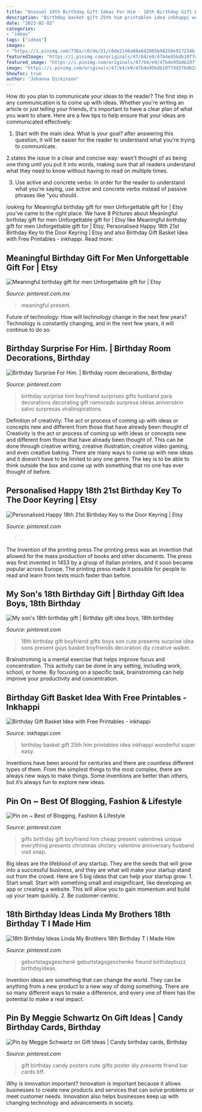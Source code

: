 ```yaml
---
title: "Unusual 18th Birthday Gift Ideas For Him - 18th Birthday Gift Boyfriend Gifts Boys Son Cute Presents Surprise Idea Sons Present Guys Basket Boyfriends Decoration Diy Creative Walker"
description: "Birthday basket gift 25th him printables idea inkhappi wonderful super easy"
date: "2023-02-02"
categories:
- "ideas"
tags: ["ideas"]
images:
- "https://i.pinimg.com/736x/c0/de/21/c0de2146a08a642605b98250e917234b--birthday-ideas-for-him-surprise-birthday-surprises-for-him.jpg"
featuredImage: "https://i.pinimg.com/originals/47/b4/e9/47b4e95bdb1077d45fbd62aa7346489d.jpg"
featured_image: "https://i.pinimg.com/originals/47/b4/e9/47b4e95bdb1077d45fbd62aa7346489d.jpg"
image: "https://i.pinimg.com/originals/47/b4/e9/47b4e95bdb1077d45fbd62aa7346489d.jpg"
ShowToc: true
author: "Johanna Dickinson"
---
```



How do you plan to communicate your ideas to the reader?
The first step in any communication is to come up with ideas. Whether you're writing an article or just telling your friends, it's important to have a clear plan of what you want to share. Here are a few tips to help ensure that your ideas are communicated effectively:
1. Start with the main idea: What is your goal? after answering this question, it will be easier for the reader to understand what you're trying to communicate.

2.states the issue in a clear and concise way: wasn't thought of as being one thing until you put it into words, making sure that all readers understand what they need to know without having to read on multiple times.

3. Use active and concrete verbs: In order for the reader to understand what you're saying, use active and concrete verbs instead of passive phrases like "you should.

	

		
looking for Meaningful birthday gift for men Unforgettable gift for | Etsy you've came to the right place. We have 8 Pictures about Meaningful birthday gift for men Unforgettable gift for | Etsy like Meaningful birthday gift for men Unforgettable gift for | Etsy, Personalised Happy 18th 21st Birthday Key to the Door Keyring | Etsy and also Birthday Gift Basket Idea with Free Printables - inkhappi. Read more:
		
    
## Meaningful Birthday Gift For Men Unforgettable Gift For | Etsy

<img loading=lazy src="https://i.pinimg.com/736x/1c/99/5a/1c995ae24e7dc65a123f8c4ddd8ab776.jpg" onerror="this.onerror=null;this.src='https://tse1.mm.bing.net/th?id=OIP.DzXE8QLsbnkU6U8KMVGUZAHaJ3&amp;pid=15.1';" alt="Meaningful birthday gift for men Unforgettable gift for | Etsy">

_Source: pinterest.com.mx_

>meaningful present. 

	

Future of technology: How will technology change in the next few years?
Technology is constantly changing, and in the next few years, it will continue to do so.

    
## Birthday Surprise For Him. | Birthday Room Decorations, Birthday

<img loading=lazy src="https://i.pinimg.com/736x/c0/de/21/c0de2146a08a642605b98250e917234b--birthday-ideas-for-him-surprise-birthday-surprises-for-him.jpg" onerror="this.onerror=null;this.src='https://tse3.mm.bing.net/th?id=OIP.2roixdb5lNpzdRSfFrBsmgHaKR&amp;pid=15.1';" alt="Birthday Surprise For Him. | Birthday room decorations, Birthday">

_Source: pinterest.com_

>birthday surprise him boyfriend surprises gifts husband para decorations decorating gift namorado surpresa ideias aniversário salvo surpresas viralinspirations. 

	

Definition of creativity: The act or process of coming up with ideas or concepts new and different from those that have already been thought of
Creativity is the act or process of coming up with ideas or concepts new and different from those that have already been thought of. This can be done through creative writing, creative illustration, creative video gaming, and even creative baking. There are many ways to come up with new ideas and it doesn’t have to be limited to any one genre. The key is to be able to think outside the box and come up with something that no one has ever thought of before.

    
## Personalised Happy 18th 21st Birthday Key To The Door Keyring | Etsy

<img loading=lazy src="https://i.pinimg.com/736x/65/e2/5a/65e25a872dab27d9d28334965f14ba95.jpg" onerror="this.onerror=null;this.src='https://tse4.mm.bing.net/th?id=OIP.Ke3KtgV3aWHUCofMO2l0LAHaFF&amp;pid=15.1';" alt="Personalised Happy 18th 21st Birthday Key to the Door Keyring | Etsy">

_Source: pinterest.com_

>. 

	

The Invention of the printing press
The printing press was an invention that allowed for the mass production of books and other documents. The press was first invented in 1453 by a group of Italian printers, and it soon became popular across Europe. The printing press made it possible for people to read and learn from texts much faster than before.

    
## My Son&#039;s 18th Birthday Gift | Birthday Gift Idea Boys, 18th Birthday

<img loading=lazy src="https://i.pinimg.com/originals/47/b4/e9/47b4e95bdb1077d45fbd62aa7346489d.jpg" onerror="this.onerror=null;this.src='https://tse4.mm.bing.net/th?id=OIP.E9O1tHaKlt5P1iwWZ4wy1AHaQ6&amp;pid=15.1';" alt="My son&#039;s 18th birthday gift | Birthday gift idea boys, 18th birthday">

_Source: pinterest.com_

>18th birthday gift boyfriend gifts boys son cute presents surprise idea sons present guys basket boyfriends decoration diy creative walker. 

	

Brainstroming is a mental exercise that helps improve focus and concentration. This activity can be done in any setting, including work, school, or home. By focusing on a specific task, brainstroming can help improve your productivity and concentration.

    
## Birthday Gift Basket Idea With Free Printables - Inkhappi

<img loading=lazy src="https://inkhappi.com/wp-content/uploads/2015/02/BIRTHDAY-GIFT-BASKET4.jpg" onerror="this.onerror=null;this.src='https://tse3.mm.bing.net/th?id=OIP.ECz46LAozsbuW7qn9ZOyfwHaLQ&amp;pid=15.1';" alt="Birthday Gift Basket Idea with Free Printables - inkhappi">

_Source: inkhappi.com_

>birthday basket gift 25th him printables idea inkhappi wonderful super easy. 

	

Inventions have been around for centuries and there are countless different types of them. From the simplest things to the most complex, there are always new ways to make things. Some inventions are better than others, but it’s always fun to explore new ideas.

    
## Pin On ~ Best Of Blogging, Fashion &amp; Lifestyle

<img loading=lazy src="https://i.pinimg.com/736x/52/d7/12/52d712b9a80397383ffa37cc8088f698.jpg" onerror="this.onerror=null;this.src='https://tse2.mm.bing.net/th?id=OIP.Ri3hrVEA2T0j8uIflyVqmgHaM9&amp;pid=15.1';" alt="Pin on ~ Best of Blogging, Fashion &amp; Lifestyle">

_Source: pinterest.com_

>gifts birthday gift boyfriend him cheap present valentines unique everything presents christmas ohclary valentine anniversary husband visit snap. 

	

Big ideas are the lifeblood of any startup. They are the seeds that will grow into a successful business, and they are what will make your startup stand out from the crowd. Here are 5 big ideas that can help your startup grow: 1. Start small. Start with something small and insignificant, like developing an app or creating a website. This will allow you to gain momentum and build up your team quickly. 2. Be customer-centric.

    
## 18th Birthday Ideas Linda My Brothers 18th Birthday T I Made Him

<img loading=lazy src="https://i.pinimg.com/originals/80/4b/d2/804bd2cb6812835079b149295cd8083e.jpg" onerror="this.onerror=null;this.src='https://tse1.mm.bing.net/th?id=OIP.Oo3BPrrdH3Ma7_uPp46e0wHaJ4&amp;pid=15.1';" alt="18th Birthday Ideas Linda My Brothers 18th Birthday T I Made Him">

_Source: pinterest.com_

>geburtstagsgeschenk geburtstagsgeschenke freund birthdaybuzz birthdayideas. 

	

Invention ideas are something that can change the world. They can be anything from a new product to a new way of doing something. There are so many different ways to make a difference, and every one of them has the potential to make a real impact.

    
## Pin By Meggie Schwartz On Gift Ideas | Candy Birthday Cards, Birthday

<img loading=lazy src="https://i.pinimg.com/736x/b6/d1/87/b6d187736edbefdc72596d1c58a46d82--menu-gift-ideas.jpg" onerror="this.onerror=null;this.src='https://tse1.mm.bing.net/th?id=OIP.0otVZAFFTVUgXdd7TQsisgHaJ3&amp;pid=15.1';" alt="Pin by Meggie Schwartz on Gift Ideas | Candy birthday cards, Birthday">

_Source: pinterest.com_

>gift birthday candy posters cute gifts poster diy presents friend bar cards bff. 

	

Why is innovation important?
Innovation is important because it allows businesses to create new products and services that can solve problems or meet customer needs. Innovation also helps businesses keep up with changing technology and advancements in society.

